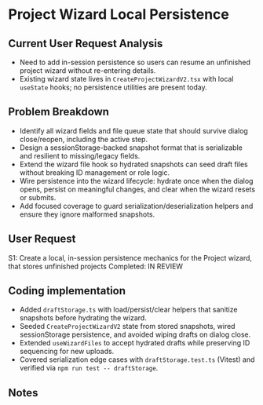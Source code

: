# Project Wizard Local Persistence
        
## Current User Request Analysis
- Need to add in-session persistence so users can resume an unfinished project wizard without re-entering details.
- Existing wizard state lives in `CreateProjectWizardV2.tsx` with local `useState` hooks; no persistence utilities are present today.

## Problem Breakdown
- Identify all wizard fields and file queue state that should survive dialog close/reopen, including the active step.
- Design a sessionStorage-backed snapshot format that is serializable and resilient to missing/legacy fields.
- Extend the wizard file hook so hydrated snapshots can seed draft files without breaking ID management or role logic.
- Wire persistence into the wizard lifecycle: hydrate once when the dialog opens, persist on meaningful changes, and clear when the wizard resets or submits.
- Add focused coverage to guard serialization/deserialization helpers and ensure they ignore malformed snapshots.

## User Request
S1: Create a local, in-session persistence mechanics for the Project wizard, that stores unfinished projects
Completed: IN REVIEW
        
## Coding implementation
- Added `draftStorage.ts` with load/persist/clear helpers that sanitize snapshots before hydrating the wizard.
- Seeded `CreateProjectWizardV2` state from stored snapshots, wired sessionStorage persistence, and avoided wiping drafts on dialog close.
- Extended `useWizardFiles` to accept hydrated drafts while preserving ID sequencing for new uploads.
- Covered serialization edge cases with `draftStorage.test.ts` (Vitest) and verified via `npm run test -- draftStorage`.
        
## Notes
